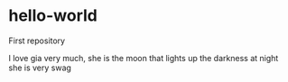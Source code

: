 # hello-world
First repository

I love gia very much, she is the moon that lights up the darkness at night she is very swag
